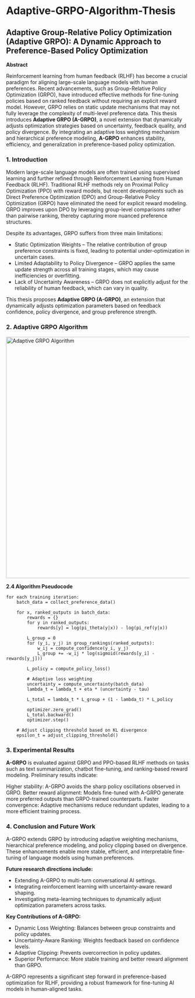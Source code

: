 # Adaptive-GRPO-Algorithm-Thesis

## Adaptive Group-Relative Policy Optimization (Adaptive GRPO): A Dynamic Approach to Preference-Based Policy Optimization

**Abstract**

Reinforcement learning from human feedback (RLHF) has become a crucial paradigm for aligning large-scale language models with human preferences. Recent advancements, such as Group-Relative Policy Optimization (GRPO), have introduced effective methods for fine-tuning policies based on ranked feedback without requiring an explicit reward model. However, GRPO relies on static update mechanisms that may not fully leverage the complexity of multi-level preference data. This thesis introduces **Adaptive GRPO (A-GRPO)**, a novel extension that dynamically adjusts optimization strategies based on uncertainty, feedback quality, and policy divergence. By integrating an adaptive loss weighting mechanism and hierarchical preference modeling, **A-GRPO** enhances stability, efficiency, and generalization in preference-based policy optimization.

### 1. Introduction

Modern large-scale language models are often trained using supervised learning and further refined through Reinforcement Learning from Human Feedback (RLHF). Traditional RLHF methods rely on Proximal Policy Optimization (PPO) with reward models, but recent developments such as Direct Preference Optimization (DPO) and Group-Relative Policy Optimization (GRPO) have eliminated the need for explicit reward modeling. GRPO improves upon DPO by leveraging group-level comparisons rather than pairwise ranking, thereby capturing more nuanced preference structures.

Despite its advantages, GRPO suffers from three main limitations:

- Static Optimization Weights – The relative contribution of group preference constraints is fixed, leading to potential under-optimization in uncertain cases.
- Limited Adaptability to Policy Divergence – GRPO applies the same update strength across all training stages, which may cause inefficiencies or overfitting.
- Lack of Uncertainty Awareness – GRPO does not explicitly adjust for the reliability of human feedback, which can vary in quality.

This thesis proposes **Adaptive GRPO (A-GRPO)**, an extension that dynamically adjusts optimization parameters based on feedback confidence, policy divergence, and group preference strength.

### 2. Adaptive GRPO Algorithm

<img width="660" alt="Adaptive GRPO Algorithm" src="https://github.com/user-attachments/assets/51853fd5-c7ea-47ca-bce5-2b7db4167b93" />


**2.4 Algorithm Pseudocode**
```
for each training iteration:
    batch_data = collect_preference_data()
    
    for x, ranked_outputs in batch_data:
        rewards = {}
        for y in ranked_outputs:
            rewards[y] = log(pi_theta(y|x)) - log(pi_ref(y|x))
        
        L_group = 0
        for (y_i, y_j) in group_rankings(ranked_outputs):
            w_ij = compute_confidence(y_i, y_j)
            L_group += -w_ij * log(sigmoid(rewards[y_i] - rewards[y_j]))

        L_policy = compute_policy_loss()
        
        # Adaptive loss weighting
        uncertainty = compute_uncertainty(batch_data)
        lambda_t = lambda_t + eta * (uncertainty - tau)
        
        L_total = lambda_t * L_group + (1 - lambda_t) * L_policy

        optimizer.zero_grad()
        L_total.backward()
        optimizer.step()
    
    # Adjust clipping threshold based on KL divergence
    epsilon_t = adjust_clipping_threshold()

```

### 3. Experimental Results

**A-GRPO** is evaluated against GRPO and PPO-based RLHF methods on tasks such as text summarization, chatbot fine-tuning, and ranking-based reward modeling. Preliminary results indicate:

Higher stability: A-GRPO avoids the sharp policy oscillations observed in GRPO.
Better reward alignment: Models fine-tuned with A-GRPO generate more preferred outputs than GRPO-trained counterparts.
Faster convergence: Adaptive mechanisms reduce redundant updates, leading to a more efficient training process.

### 4. Conclusion and Future Work

A-GRPO extends GRPO by introducing adaptive weighting mechanisms, hierarchical preference modeling, and policy clipping based on divergence. These enhancements enable more stable, efficient, and interpretable fine-tuning of language models using human preferences.

**Future research directions include:**
- Extending A-GRPO to multi-turn conversational AI settings.
- Integrating reinforcement learning with uncertainty-aware reward shaping.
- Investigating meta-learning techniques to dynamically adjust optimization parameters across tasks.

**Key Contributions of A-GRPO:**
- Dynamic Loss Weighting: Balances between group constraints and policy updates.
- Uncertainty-Aware Ranking: Weights feedback based on confidence levels.
- Adaptive Clipping: Prevents overcorrection in policy updates.
- Superior Performance: More stable training and better reward alignment than GRPO.

A-GRPO represents a significant step forward in preference-based optimization for RLHF, providing a robust framework for fine-tuning AI models in human-aligned tasks.
